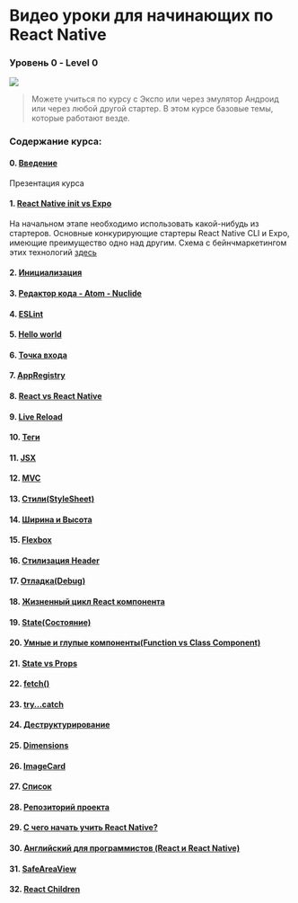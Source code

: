 #  Bидео уроки для начинающих по React Native 
### Уровень 0 - Level 0 

<img src="./init.gif" >

> Можете учиться по курсу с Экспо или через эмулятор Андроид или через любой другой стартер. В этом курсе базовые темы, которые работают везде.

### Содержание курса:

#### 0. [Введение](https://youtu.be/tz_pOxQFcdo)
Презентация курса

#### 1. [React Native init vs Expo](https://youtu.be/r8BG3JPS8LI)
На начальном этапе необходимо использовать какой-нибудь из стартеров. 
Основные конкурирующие стартеры React Native CLI и Expo, имеющие преимущество одно над другим.
Схема с бейнчмаркетингом этих технологий [здесь](https://medium.com/@playra/react-native-init-vs-expo-a9bf97df50db)

#### 2. [Инициализация](https://youtu.be/2qqyDTy4HBs)

#### 3. [Редактор кода - Atom - Nuclide](https://youtu.be/IUvoqkFTc-c)

#### 4. [ESLint](https://youtu.be/9M8vC80Qi2o)

#### 5. [Hello world](https://youtu.be/has8w-mzVSM)

#### 6. [Точка входа](https://youtu.be/Iw8tKp0ALkA)

#### 7. [AppRegistry](https://youtu.be/IHThgXE5U1c)

#### 8. [React vs React Native](https://youtu.be/QdJGtUfkvfA)

#### 9. [Live Reload](https://youtu.be/uISgghCjL38)

#### 10. [Теги](https://youtu.be/SZg_jgnc7Xw)

#### 11. [JSX](https://youtu.be/fg_YpbzRHmQ)

#### 12. [MVC](https://youtu.be/PQV4J-pOHPw)

#### 13. [Стили(StyleSheet)](https://youtu.be/vZpjqARPhFA)

#### 14. [Ширина и Высота](https://youtu.be/XehdxK1jkFk)

#### 15. [Flexbox](https://youtu.be/PF1kzcGdN7E)

#### 16. [Стилизация Header](https://youtu.be/dPynUHhrsB0)

#### 17. [Отладка(Debug)](https://youtu.be/7tb8JE0-yb4)

#### 18. [Жизненный цикл React компонента](https://youtu.be/4xjWX3oRQoc)

#### 19. [State(Состояние)](https://youtu.be/4sRGK632S5I)

#### 20. [Умные и глупые компоненты(Function vs Class Component)](https://youtu.be/S2hQ_Tu39jo)

#### 21. [State vs Props](https://youtu.be/vYuHeYxaJQU)

#### 22. [fetch()](https://youtu.be/MHCrQExp3S4)

#### 23. [try...catch](https://youtu.be/fr1TK-sMKww)

#### 24. [Деструктурирование](https://youtu.be/z2cAFj7hfXU)

#### 25. [Dimensions](https://youtu.be/Hjomif085Ec)

#### 26. [ImageCard](https://youtu.be/anVgDcngW8I)

#### 27. [Список](https://youtu.be/EVOJpfQU3zE)

#### 28. [Репозиторий проекта](https://youtu.be/Uqhh9l_ImLg)

#### 29. [C чего начать учить React Native?](https://youtu.be/o8H-jcFtm5Q)

#### 30. [Английский для программистов (React и React Native)](https://youtu.be/pXfH8ItPGMI)

#### 31. [SafeAreaView](https://youtu.be/8GwKno9vUyo)

#### 32. [React Children](https://youtu.be/TL65kwAL0bE)
